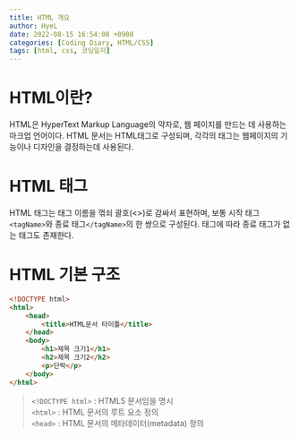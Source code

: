 ```yaml
---
title: HTML 개요
author: HyeL
date: 2022-08-15 16:54:00 +0900
categories: [Coding Diary, HTML/CSS]
tags: [html, css, 코딩일지]
---
```

# HTML이란?
HTML은 HyperText Markup Language의 약자로, 웹 페이지를 만드는 데 사용하는 마크업 언어이다.
HTML 문서는 HTML태그로 구성되며, 각각의 태그는 웹페이지의 기능이나 디자인을 결정하는데 사용된다. 
# HTML 태그
HTML 태그는 태그 이름을 꺾쇠 괄호(<>)로 감싸서 표현하며, 보통 시작 태그`<tagName>`와 종료 태그`</tagName>`의 한 쌍으로 구성된다.
태그에 따라 종료 태그가 없는 태그도 존재한다.
# HTML 기본 구조
``` html
<!DOCTYPE html>
<html>
	<head>
		<title>HTML문서 타이틀</title>
	</head>
	<body>
		<h1>제목 크기1</h1>
		<h2>제목 크기2</h2>
		<p>단락</p>
	</body>
</html>
```
> `<!DOCTYPE html>` : HTML5 문서임을 명시<br />
> `<html>` : HTML 문서의 루트 요소 정의<br />
> `<head>` : HTML 문서의 메타데이터(metadata) 정의
